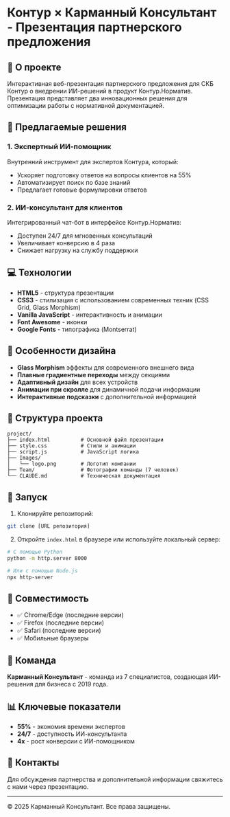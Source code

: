 # Контур × Карманный Консультант - Презентация партнерского предложения

## 🚀 О проекте

Интерактивная веб-презентация партнерского предложения для СКБ Контур о внедрении ИИ-решений в продукт Контур.Норматив. Презентация представляет два инновационных решения для оптимизации работы с нормативной документацией.

## 🎯 Предлагаемые решения

### 1. Экспертный ИИ-помощник
Внутренний инструмент для экспертов Контура, который:
- Ускоряет подготовку ответов на вопросы клиентов на 55%
- Автоматизирует поиск по базе знаний
- Предлагает готовые формулировки ответов

### 2. ИИ-консультант для клиентов
Интегрированный чат-бот в интерфейсе Контур.Норматив:
- Доступен 24/7 для мгновенных консультаций
- Увеличивает конверсию в 4 раза
- Снижает нагрузку на службу поддержки

## 💻 Технологии

- **HTML5** - структура презентации
- **CSS3** - стилизация с использованием современных техник (CSS Grid, Glass Morphism)
- **Vanilla JavaScript** - интерактивность и анимации
- **Font Awesome** - иконки
- **Google Fonts** - типографика (Montserrat)

## 🎨 Особенности дизайна

- **Glass Morphism** эффекты для современного внешнего вида
- **Плавные градиентные переходы** между секциями
- **Адаптивный дизайн** для всех устройств
- **Анимации при скролле** для динамичной подачи информации
- **Интерактивные подсказки** с дополнительной информацией

## 📂 Структура проекта

```
project/
├── index.html          # Основной файл презентации
├── style.css           # Стили и анимации
├── script.js           # JavaScript логика
├── Images/
│   └── logo.png        # Логотип компании
├── Team/               # Фотографии команды (7 человек)
└── CLAUDE.md           # Техническая документация
```

## 🚀 Запуск

1. Клонируйте репозиторий:
```bash
git clone [URL репозитория]
```

2. Откройте `index.html` в браузере или используйте локальный сервер:
```bash
# С помощью Python
python -m http.server 8000

# Или с помощью Node.js
npx http-server
```

## 📱 Совместимость

- ✅ Chrome/Edge (последние версии)
- ✅ Firefox (последние версии)
- ✅ Safari (последние версии)
- ✅ Мобильные браузеры

## 👥 Команда

**Карманный Консультант** - команда из 7 специалистов, создающая ИИ-решения для бизнеса с 2019 года.

## 📊 Ключевые показатели

- **55%** - экономия времени экспертов
- **24/7** - доступность ИИ-консультанта
- **4x** - рост конверсии с ИИ-помощником

## 🤝 Контакты

Для обсуждения партнерства и дополнительной информации свяжитесь с нами через презентацию.

---

© 2025 Карманный Консультант. Все права защищены.